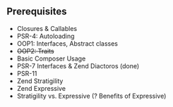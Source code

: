 Prerequisites
---
 * Closures & Callables
 * PSR-4: Autoloading
 * OOP1: Interfaces, Abstract classes
 * ~~OOP2: Traits~~
 * Basic Composer Usage
 * PSR-7 Interfaces & Zend Diactoros (done)
 * PSR-11
 * Zend Stratigility
 * Zend Expressive
 * Stratigility vs. Expressive (? Benefits of Expressive)
